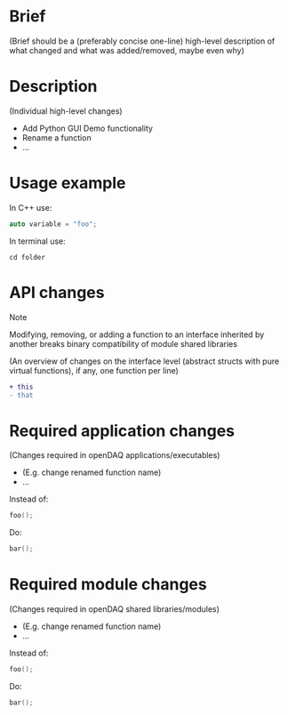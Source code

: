 # Brief

(Brief should be a (preferably concise one-line) high-level description of what changed and what was added/removed, maybe even why)



# Description

(Individual high-level changes)

- Add Python GUI Demo functionality
- Rename a function
- ...

# Usage example

In C++ use:

```cpp
auto variable = "foo";
```

In terminal use:

```shell
cd folder
```

# API changes

> [!NOTE]
> Modifying, removing, or adding a function to an interface inherited by another breaks binary compatibility of module shared libraries

(An overview of changes on the interface level (abstract structs with pure virtual functions), if any, one function per line)

```diff
+ this
- that
```

# Required application changes

(Changes required in openDAQ applications/executables)

- (E.g. change renamed function name)
- ...

Instead of:

```cpp
foo();
```

Do:

```cpp
bar();
```

# Required module changes

(Changes required in openDAQ shared libraries/modules)

- (E.g. change renamed function name)
- ...

Instead of:

```cpp
foo();
```

Do:

```cpp
bar();
```
